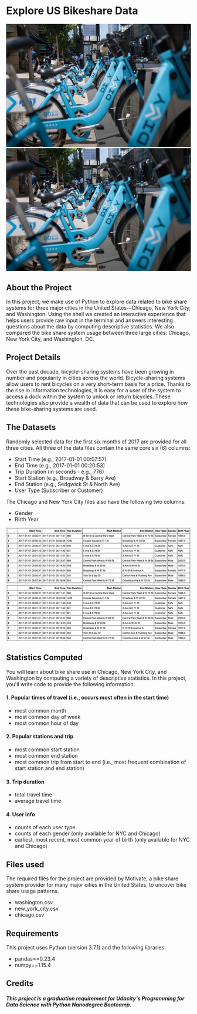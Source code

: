 # Explore US Bikeshare Data

![](images/divvy.JPG)
<img src="images/divvy.jpg" width="1000">

## About the Project
In this project, we make use of Python to explore data related to bike share systems for three major cities in the United States—Chicago, New York City, and Washington. 
Using the shell we created an interactive experience that helps users provide raw input in the terminal and answers interesting questions about the data by computing descriptive statistics.
We also compared the bike share system usage between three large cities: Chicago, New York City, and Washington, DC.

## Project Details
Over the past decade, bicycle-sharing systems have been growing in number and popularity in cities across the world. Bicycle-sharing systems allow users to rent bicycles on a very short-term basis for a price.
Thanks to the rise in information technologies, it is easy for a user of the system to access a dock within the system to unlock or return bicycles. 
These technologies also provide a wealth of data that can be used to explore how these bike-sharing systems are used.

## The Datasets 
Randomly selected data for the first six months of 2017 are provided for all three cities. All three of the data files contain the same core six (6) columns:

* Start Time (e.g., 2017-01-01 00:07:57)
* End Time (e.g., 2017-01-01 00:20:53)
* Trip Duration (in seconds - e.g., 776)
* Start Station (e.g., Broadway & Barry Ave)
* End Station (e.g., Sedgwick St & North Ave)
* User Type (Subscriber or Customer)

The Chicago and New York City files also have the following two columns:

* Gender
* Birth Year

![](images/nyc-data.PNG)
<img src="images/nyc-data.png" width="1000">

## Statistics Computed
You will learn about bike share use in Chicago, New York City, and Washington by computing a variety of descriptive statistics. In this project, you'll write code to provide the following information:

#### 1. Popular times of travel (i.e., occurs most often in the start time)

* most common month
* most common day of week
* most common hour of day

#### 2. Popular stations and trip

* most common start station
* most common end station
* most common trip from start to end (i.e., most frequent combination of start station and end station)

#### 3. Trip duration

* total travel time
* average travel time

#### 4. User info

* counts of each user type
* counts of each gender (only available for NYC and Chicago)
* earliest, most recent, most common year of birth (only available for NYC and Chicago)

## Files used
The required files for the project are provided by Motivate, a bike share system provider for many major cities in the United States, to uncover bike share usage patterns.

* washington.csv
* new_york_city.csv
* chicago.csv

## Requirements
This project uses Python (version 3.7.1) and the following libraries:

* pandas==0.23.4
* numpy==1.15.4

## Credits
#### ***This project is a graduation requirement for Udacity's Programming for Data Science with Python Nanodegree Bootcamp.***

